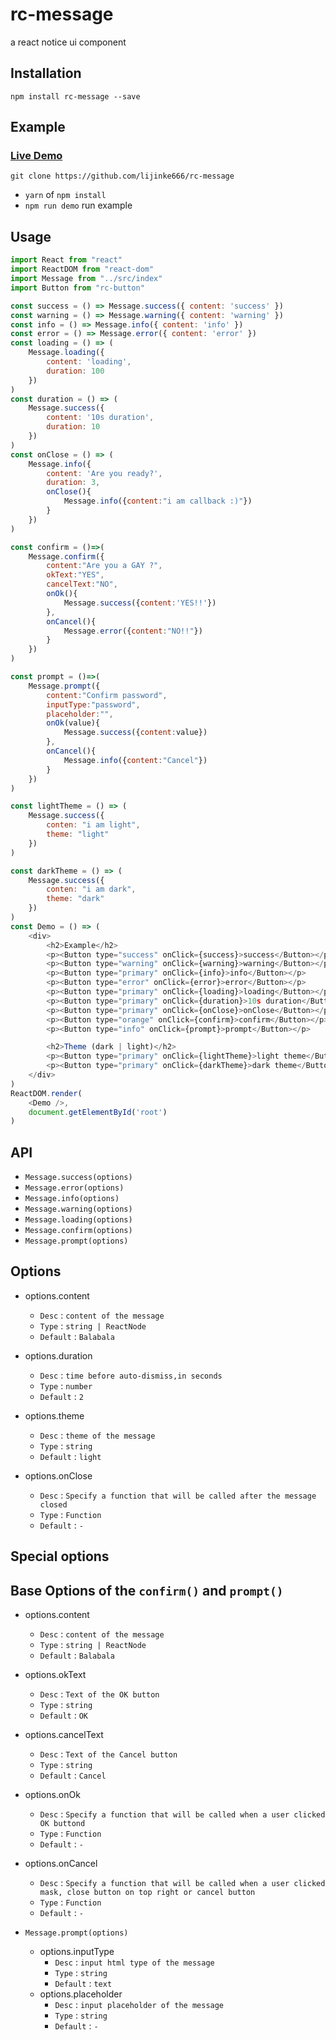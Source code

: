 # rc-message
a react notice ui component 

## Installation
```
npm install rc-message --save
```

## Example
### [Live Demo](https://lijinke666.github.io/rc-message/)

```
git clone https://github.com/lijinke666/rc-message
```
 - `yarn` of `npm install`
 - `npm run demo`   run example


## Usage
```javascript
import React from "react"
import ReactDOM from "react-dom"
import Message from "../src/index"
import Button from "rc-button"

const success = () => Message.success({ content: 'success' })
const warning = () => Message.warning({ content: 'warning' })
const info = () => Message.info({ content: 'info' })
const error = () => Message.error({ content: 'error' })
const loading = () => (
    Message.loading({
        content: 'loading',
        duration: 100
    })
)
const duration = () => (
    Message.success({
        content: '10s duration',
        duration: 10
    })
)
const onClose = () => (
    Message.info({
        content: 'Are you ready?',
        duration: 3,
        onClose(){
            Message.info({content:"i am callback :)"})
        }
    })
)

const confirm = ()=>(
    Message.confirm({
        content:"Are you a GAY ?",
        okText:"YES",
        cancelText:"NO",
        onOk(){
            Message.success({content:'YES!!'})
        },
        onCancel(){
            Message.error({content:"NO!!"})
        }
    })
)

const prompt = ()=>(
    Message.prompt({
        content:"Confirm password",
        inputType:"password",
        placeholder:"",
        onOk(value){
            Message.success({content:value})
        },
        onCancel(){
            Message.info({content:"Cancel"})
        }
    })
)

const lightTheme = () => (
    Message.success({
        conten: "i am light",
        theme: "light"
    })
)

const darkTheme = () => (
    Message.success({
        conten: "i am dark",
        theme: "dark"
    })
)
const Demo = () => (
    <div>
        <h2>Example</h2>
        <p><Button type="success" onClick={success}>success</Button></p>
        <p><Button type="warning" onClick={warning}>warning</Button></p>
        <p><Button type="primary" onClick={info}>info</Button></p>
        <p><Button type="error" onClick={error}>error</Button></p>
        <p><Button type="primary" onClick={loading}>loading</Button></p>
        <p><Button type="primary" onClick={duration}>10s duration</Button></p>
        <p><Button type="primary" onClick={onClose}>onClose</Button></p>
        <p><Button type="orange" onClick={confirm}>confirm</Button></p>
        <p><Button type="info" onClick={prompt}>prompt</Button></p>

        <h2>Theme (dark | light)</h2>
        <p><Button type="primary" onClick={lightTheme}>light theme</Button></p>
        <p><Button type="primary" onClick={darkTheme}>dark theme</Button></p>
    </div>
)
ReactDOM.render(
    <Demo />,
    document.getElementById('root')
)
```

## API 
- `Message.success(options)`
- `Message.error(options)`
- `Message.info(options)`
- `Message.warning(options)`
- `Message.loading(options)`
- `Message.confirm(options)`
- `Message.prompt(options)`

## Options 
- options.content
  - `Desc` : `content of the message`
  - `Type` : `string | ReactNode`
  - `Default` : `Balabala`

- options.duration 
  - `Desc` : `time before auto-dismiss,in seconds`
  - `Type` : `number`
  - `Default` : `2`

- options.theme 
  - `Desc` : `theme of the message`
  - `Type` : `string`
  - `Default` : `light`

- options.onClose 
  - `Desc` : `Specify a function that will be called after the message closed`
  - `Type` : `Function`
  - `Default` : `-`

## Special options
## Base Options of the `confirm()` and `prompt()`

- options.content
    - `Desc` : `content of the message`
    - `Type` : `string | ReactNode`
    - `Default` : `Balabala`

- options.okText 
    - `Desc` : `Text of the OK button`
    - `Type` : `string`
    - `Default` : `OK`

- options.cancelText 
    - `Desc` : `Text of the Cancel button`
    - `Type` : `string`
    - `Default` : `Cancel`

- options.onOk 
    - `Desc` : `Specify a function that will be called when a user clicked OK buttond`
    - `Type` : `Function`
    - `Default` : `-`
    
- options.onCancel 
    - `Desc` : `Specify a function that will be called when a user clicked mask, close button on top right or cancel button`
    - `Type` : `Function`
    - `Default` : `-`

- `Message.prompt(options)`
    - options.inputType
        - `Desc` : `input html type of the message`
        - `Type` : `string`
        - `Default` : `text`
    - options.placeholder 
        - `Desc` : `input placeholder of the message`
        - `Type` : `string`
        - `Default` : `-`


